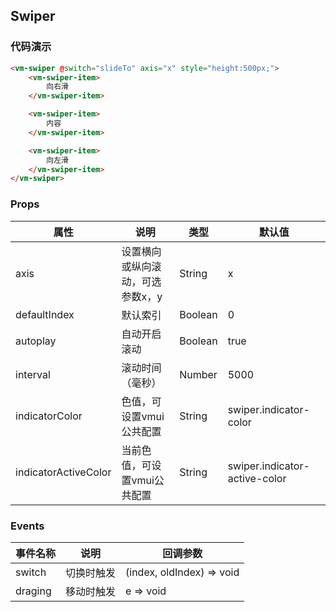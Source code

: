 ## Swiper

### 代码演示

```html
<vm-swiper @switch="slideTo" axis="x" style="height:500px;">
    <vm-swiper-item>
        向右滑
    </vm-swiper-item>

    <vm-swiper-item>
        内容
    </vm-swiper-item>

    <vm-swiper-item>
        向左滑
    </vm-swiper-item>
</vm-swiper>
```  

### Props
属性 | 说明 | 类型 | 默认值
-----|-----|-------|------
axis | 设置横向或纵向滚动，可选参数x，y| String | x
defaultIndex | 默认索引 | Boolean | 0
autoplay | 自动开启滚动 | Boolean | true
interval | 滚动时间（毫秒） | Number | 5000
indicatorColor | 色值，可设置vmui公共配置 | String | swiper.indicator-color
indicatorActiveColor | 当前色值，可设置vmui公共配置 | String | swiper.indicator-active-color


### Events
事件名称|说明|回调参数
---|----|----
switch| 切换时触发 | (index, oldIndex) => void
draging| 移动时触发 | e => void